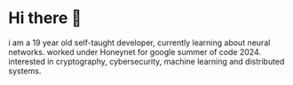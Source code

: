 # Hi there 👋
i am a 19 year old self-taught developer, currently learning about neural networks. worked under Honeynet for google summer of code 2024. interested in cryptography, cybersecurity, machine learning and distributed systems.
